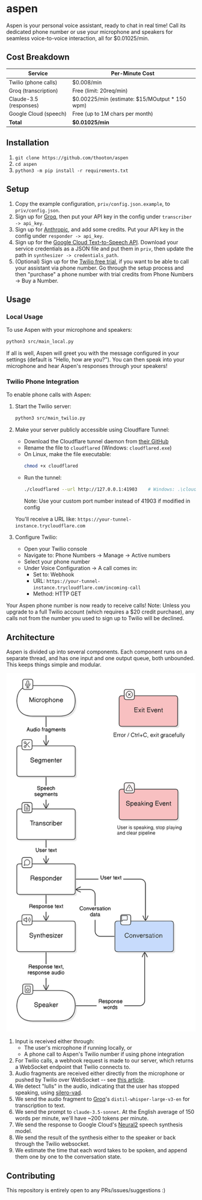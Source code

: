 # aspen
Aspen is your personal voice assistant, ready to chat in real time! Call its dedicated phone number or use your microphone and speakers for seamless voice-to-voice interaction, all for $0.01025/min.

## Cost Breakdown
| Service                | Per-Minute Cost                                |
|------------------------|------------------------------------------------|
| Twilio (phone calls)   | $0.008/min                                     |
| Groq (transcription)   | Free (limit: 20req/min)                        |
| Claude-3.5 (responses) | $0.00225/min (estimate: $15/MOutput * 150 wpm) |
| Google Cloud (speech)  | Free (up to 1M chars per month)                |
| **Total**              | **$0.01025/min**                               |

## Installation
1. `git clone https://github.com/thooton/aspen`
2. `cd aspen`
3. `python3 -m pip install -r requirements.txt`

## Setup
1. Copy the example configuration, `priv/config.json.example`, to `priv/config.json`.
2. Sign up for [Groq](https://console.groq.com/), then put your API key in the config under `transcriber -> api_key`.
3. Sign up for [Anthropic](https://console.anthropic.com/), and add some credits. Put your API key in the config under `responder -> api_key`.
4. Sign up for the [Google Cloud Text-to-Speech API](https://sonaar.io/docs/how-to-get-google-cloud-text-to-speech-api-key/). Download your service credentials as a JSON file and put them in `priv`, then update the path in `synthesizer -> credentials_path`.
5. (Optional) Sign up for the [Twilio free trial](https://console.twilio.com/), if you want to be able to call your assistant via phone number. Go through the setup process and then "purchase" a phone number with trial credits from Phone Numbers -> Buy a Number.

## Usage
### Local Usage
To use Aspen with your microphone and speakers:
```sh
python3 src/main_local.py
```

If all is well, Aspen will greet you with the message configured in your settings (default is "Hello, how are you?"). You can then speak into your microphone and hear Aspen's responses through your speakers!

### Twilio Phone Integration
To enable phone calls with Aspen:

1. Start the Twilio server:
   ```sh
   python3 src/main_twilio.py
   ```

2. Make your server publicly accessible using Cloudflare Tunnel:
   - Download the Cloudflare tunnel daemon from [their GitHub](https://github.com/cloudflare/cloudflared/releases/latest/)
   - Rename the file to `cloudflared` (Windows: `cloudflared.exe`)
   - On Linux, make the file executable:
     ```sh
     chmod +x cloudflared
     ```
   - Run the tunnel:
     ```sh
     ./cloudflared --url http://127.0.0.1:41903    # Windows: .\cloudflared.exe
     ```
     Note: Use your custom port number instead of 41903 if modified in config

   You'll receive a URL like: `https://your-tunnel-instance.trycloudflare.com`

3. Configure Twilio:
   - Open your Twilio console
   - Navigate to: Phone Numbers → Manage → Active numbers
   - Select your phone number
   - Under Voice Configuration → A call comes in:
     - Set to: Webhook
     - URL: `https://your-tunnel-instance.trycloudflare.com/incoming-call`
     - Method: HTTP GET

Your Aspen phone number is now ready to receive calls! Note: Unless you upgrade to a full Twilio account (which requires a $20 credit purchase), any calls not from the number you used to sign up to Twilio will be declined.

## Architecture
Aspen is divided up into several components. Each component runs on a separate thread, and has one input and one output queue, both unbounded. This keeps things simple and modular.

![Architecture Diagram](./local_diagram.jpg)

1. Input is received either through:
   - The user's microphone if running locally, or
   - A phone call to Aspen's Twilio number if using phone integration
2. For Twilio calls, a webhook request is made to our server, which returns a WebSocket endpoint that Twilio connects to.
3. Audio fragments are received either directly from the microphone or pushed by Twilio over WebSocket -- see [this article](https://www.twilio.com/en-us/blog/voice-ai-assistant-openai-realtime-api-python).
4. We detect "lulls" in the audio, indicating that the user has stopped speaking, using [silero-vad](https://github.com/snakers4/silero-vad).
5. We send the audio fragment to [Groq](https://console.groq.com/docs/speech-text)'s `distil-whisper-large-v3-en` for transcription to text.
6. We send the prompt to `claude-3.5-sonnet`. At the English average of 150 words per minute, we'll have ~200 tokens per minute.
7. We send the response to Google Cloud's [Neural2](https://cloud.google.com/text-to-speech/pricing) speech synthesis model.
8. We send the result of the synthesis either to the speaker or back through the Twilio websocket.
9. We estimate the time that each word takes to be spoken, and append them one by one to the conversation state.

## Contributing
This repository is entirely open to any PRs/issues/suggestions :)
